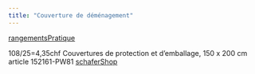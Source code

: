 ```yaml
---
title: "Couverture de déménagement"
---
```



[rangementsPratique](notes/zones/rangementsPratique.md)

108/25=4,35chf Couvertures de protection et d’emballage, 150 x 200 cm article 152161-PW81 [schaferShop](notes/utilisateurs/fournisseurs/schaferShop.md)

